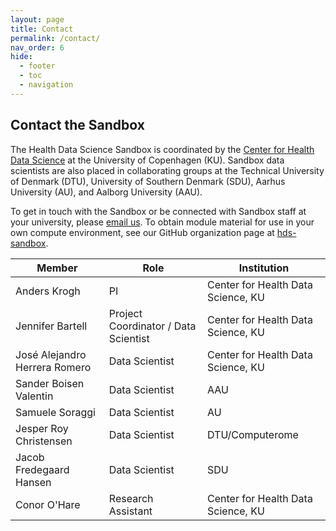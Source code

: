 ```yaml
---
layout: page
title: Contact
permalink: /contact/
nav_order: 6
hide:
  - footer
  - toc
  - navigation
---
```



## Contact the Sandbox


The Health Data Science Sandbox is coordinated by the [Center for Health Data Science](https://heads.ku.dk/)
at the University of Copenhagen (KU).  Sandbox data scientists are also placed in collaborating groups at
the Technical University of Denmark (DTU), University of Southern Denmark (SDU), Aarhus University (AU),
and Aalborg University (AAU).

To get in touch with the Sandbox or be connected with Sandbox staff at your university,
please [email us](mailto:nhds_sandbox@sund.ku.dk). To obtain module material for use in your
own compute environment, see our GitHub organization page
at [hds-sandbox](https://github.com/hds-sandbox/hds-sandbox.github.io).

| Member                        | Role                                 | Institution                        |
|-------------------------------|--------------------------------------|------------------------------------|
| Anders Krogh                  | PI                                   | Center for Health Data Science, KU |
| Jennifer Bartell              | Project Coordinator / Data Scientist | Center for Health Data Science, KU |
| José Alejandro Herrera Romero | Data Scientist                       | Center for Health Data Science, KU |
| Sander Boisen Valentin        | Data Scientist                       | AAU                                |
| Samuele Soraggi               | Data Scientist                       | AU                                 |
| Jesper Roy Christensen        | Data Scientist                       | DTU/Computerome                    |
| Jacob Fredegaard Hansen       | Data Scientist                       | SDU                                |
| Conor O'Hare                  | Research Assistant                   | Center for Health Data Science, KU |